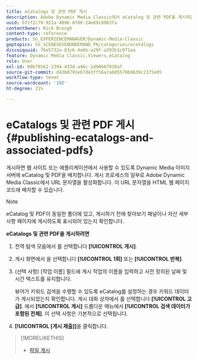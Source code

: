 ```yaml
---
title: eCatalogs 및 관련 PDF 게시
description: Adobe Dynamic Media Classic에서 eCatalog 및 관련 PDF을 게시하는 방법을 알아봅니다.
uuid: 6f2f2c79-921a-4096-8f80-24e69c8983fa
contentOwner: Rick Brough
content-type: reference
products: SG_EXPERIENCEMANAGER/Dynamic-Media-Classic
geptopics: SG_SCENESEVENONDEMAND_PK/categories/ecatalogs
discoiquuid: 76e5732a-83c6-4e6b-a29f-a393b1c971aa
feature: Dynamic Media Classic,Viewers,eCatalog
role: User
exl-id: 00b70162-2394-433d-a46c-1d90667030af
source-git-commit: d43b0791e67d43ff56a7ab85570b9639c2375e05
workflow-type: tm+mt
source-wordcount: '192'
ht-degree: 21%

---
```


# eCatalogs 및 관련 PDF 게시{#publishing-ecatalogs-and-associated-pdfs}

게시하면 웹 사이트 또는 애플리케이션에서 사용할 수 있도록 Dynamic Media 이미지 서버에 eCatalog 및 PDF을 배치합니다. 게시 프로세스의 일부로 Adobe Dynamic Media Classic에서 URL 문자열을 활성화합니다. 이 URL 문자열을 HTML 웹 페이지 코드에 배치할 수 있습니다.

>[!NOTE]
>
>eCatalog 및 PDF이 동일한 폴더에 있고, 게시하기 전에 찾아보기 패널이나 자산 세부 사항 페이지에 게시하도록 표시되어 있는지 확인합니다.

**eCatalogs 및 관련 PDF을 게시하려면**

1. 전역 탐색 모음에서 를 선택합니다 **[!UICONTROL 게시]**.
1. 게시 화면에서 을 선택합니다 **[!UICONTROL 1회]** 또는 **[!UICONTROL 반복]**.
1. (선택 사항) [작업 이름] 필드에 게시 작업의 이름을 입력하고 사전 정의된 날짜 및 시간 텍스트를 유지합니다.

   뷰어가 키워드 검색을 수행할 수 있도록 eCatalog를 설정하는 경우 키워드 데이터가 게시되었는지 확인합니다. 게시 대화 상자에서 를 선택합니다 **[!UICONTROL 고급]**. 에서 **[!UICONTROL 게시]** 드롭다운 메뉴에서 **[!UICONTROL 검색 데이터가 포함된 전체]**. 이 선택 사항은 기본적으로 선택됩니다.

1. **[!UICONTROL [게시 제출]]**&#x200B;을 클릭합니다.

>[!MORELIKETHIS]
>
>* [파일 게시](publishing-files.md)

